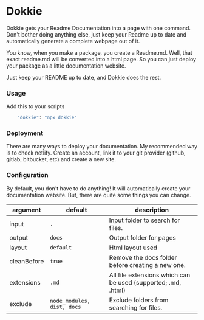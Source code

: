 # Dokkie

Dokkie gets your Readme Documentation into a page with one command. Don't bother doing anything else, just keep your Readme up to date and automatically generate a complete webpage out of it.

You know, when you make a package, you create a Readme.md. Well, that
exact readme.md will be converted into a html page. So you can just deploy
your package as a little documentation website.

Just keep your README up to date, and Dokkie does the rest.</p>

### Usage

Add this to your scripts

```bash
    "dokkie": "npx dokkie"
```

### Deployment

There are many ways to deploy your documentation. My recommended way is to check netlify. Create an account, link it to your git provider (github, gitlab, bitbucket, etc) and create a new site.

### Configuration

By default, you don't have to do anything! It will automatically create your documentation website. But, there are quite some things you can change.

| argument    | default                    | description                                                   |
| ----------- | -------------------------- | ------------------------------------------------------------- |
| input       | `.`                        | Input folder to search for files.                             |
| output      | `docs`                     | Output folder for pages                                       |
| layout      | `default`                  | Html layout used                                              |
| cleanBefore | `true`                     | Remove the docs folder before creating a new one.             |
| extensions  | `.md`                      | All file extensions which can be used (supported; .md, .html) |
| exclude     | `node_modules, dist, docs` | Exclude folders from searching for files.                     |
